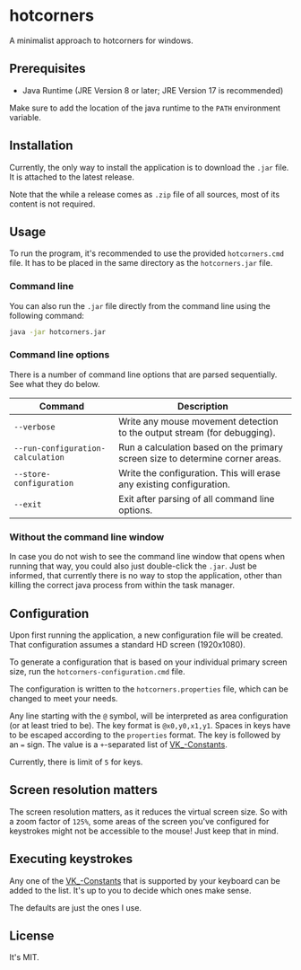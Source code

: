 # hotcorners

A minimalist approach to hotcorners for windows.

## Prerequisites

- Java Runtime (JRE Version 8 or later; JRE Version 17 is recommended)

Make sure to add the location of the java runtime to the `PATH` environment variable.

## Installation

Currently, the only way to install the application is to download the `.jar` file. It is attached to the latest release.

Note that the while a release comes as `.zip` file of all sources, most of its content is not required.

## Usage

To run the program, it's recommended to use the provided `hotcorners.cmd` file. It has to be placed in the same
directory as the `hotcorners.jar` file.

### Command line

You can also run the `.jar` file directly from the command line using the following command:

```cmd
java -jar hotcorners.jar
```

### Command line options

There is a number of command line options that are parsed sequentially. See what they do below.

| Command                           | Description                                                                   |
|-----------------------------------|-------------------------------------------------------------------------------|
| `--verbose`                       | Write any mouse movement detection to the output stream (for debugging).      |
| `--run-configuration-calculation` | Run a calculation based on the primary screen size to determine corner areas. |
| `--store-configuration`           | Write the configuration. This will erase any existing configuration.          |
| `--exit`                          | Exit after parsing of all command line options.                               |

### Without the command line window

In case you do not wish to see the command line window that opens when running that way, you could also just
double-click the `.jar`. Just be informed, that currently there is no way to stop the application, other than killing
the correct java process from within the task manager.

## Configuration

Upon first running the application, a new configuration file will be created. That configuration assumes a standard HD
screen (1920x1080).

To generate a configuration that is based on your individual primary screen size, run the `hotcorners-configuration.cmd`
file.

The configuration is written to the `hotcorners.properties` file, which can be changed to meet your needs.

Any line starting with the `@` symbol, will be interpreted as area configuration (or at least tried to be). The key
format is `@x0,y0,x1,y1`. Spaces in keys have to be escaped according to the `properties` format. The key is followed by
an `=` sign. The value is a `+`-separated list
of [VK_-Constants](https://docs.oracle.com/javase/7/docs/api/java/awt/event/KeyEvent.html#field_summary).

Currently, there is limit of `5` for keys.

## Screen resolution matters

The screen resolution matters, as it reduces the virtual screen size. So with a zoom factor of `125%`, some areas of the
screen you've configured for keystrokes might not be accessible to the mouse! Just keep that in mind.

## Executing keystrokes

Any one of the [VK_-Constants](https://docs.oracle.com/javase/7/docs/api/java/awt/event/KeyEvent.html#field_summary)
that is supported by your keyboard can be added to the list. It's up to you to decide which ones make sense.

The defaults are just the ones I use.

## License

It's MIT.

